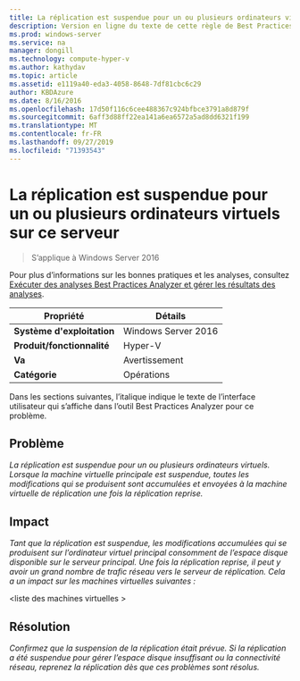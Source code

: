 ```yaml
---
title: La réplication est suspendue pour un ou plusieurs ordinateurs virtuels sur ce serveur
description: Version en ligne du texte de cette règle de Best Practices Analyzer.
ms.prod: windows-server
ms.service: na
manager: dongill
ms.technology: compute-hyper-v
ms.author: kathydav
ms.topic: article
ms.assetid: e1119a40-eda3-4058-8648-7df81cbc6c29
author: KBDAzure
ms.date: 8/16/2016
ms.openlocfilehash: 17d50f116c6cee488367c924bfbce3791a8d879f
ms.sourcegitcommit: 6aff3d88ff22ea141a6ea6572a5ad8dd6321f199
ms.translationtype: MT
ms.contentlocale: fr-FR
ms.lasthandoff: 09/27/2019
ms.locfileid: "71393543"
---
```

# <a name="replication-is-paused-for-one-or-more-virtual-machines-on-this-server"></a>La réplication est suspendue pour un ou plusieurs ordinateurs virtuels sur ce serveur

>S’applique à Windows Server 2016

Pour plus d’informations sur les bonnes pratiques et les analyses, consultez [Exécuter des analyses Best Practices Analyzer et gérer les résultats des analyses](https://go.microsoft.com/fwlink/p/?LinkID=223177).  
  
|Propriété|Détails|  
|-|-|  
|**Système d'exploitation**|Windows Server 2016|  
|**Produit/fonctionnalité**|Hyper-V|  
|**Va**|Avertissement|  
|**Catégorie**|Opérations|  
  
Dans les sections suivantes, l’italique indique le texte de l’interface utilisateur qui s’affiche dans l’outil Best Practices Analyzer pour ce problème.  
  
## <a name="issue"></a>Problème  
*La réplication est suspendue pour un ou plusieurs ordinateurs virtuels. Lorsque la machine virtuelle principale est suspendue, toutes les modifications qui se produisent sont accumulées et envoyées à la machine virtuelle de réplication une fois la réplication reprise.*  
  
## <a name="impact"></a>Impact  
*Tant que la réplication est suspendue, les modifications accumulées qui se produisent sur l’ordinateur virtuel principal consomment de l’espace disque disponible sur le serveur principal. Une fois la réplication reprise, il peut y avoir un grand nombre de trafic réseau vers le serveur de réplication. Cela a un impact sur les machines virtuelles suivantes :*  
  
\<liste des machines virtuelles >  
  
## <a name="resolution"></a>Résolution  
*Confirmez que la suspension de la réplication était prévue. Si la réplication a été suspendue pour gérer l’espace disque insuffisant ou la connectivité réseau, reprenez la réplication dès que ces problèmes sont résolus.*  
  


